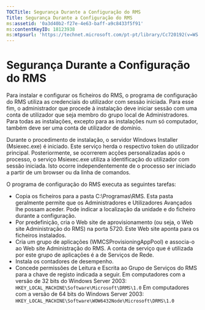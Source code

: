 ```yaml
---
TOCTitle: Segurança Durante a Configuração do RMS
Title: Segurança Durante a Configuração do RMS
ms:assetid: '0a3d40b2-f27e-4e63-baff-a9c8433f5f91'
ms:contentKeyID: 18123938
ms:mtpsurl: 'https://technet.microsoft.com/pt-pt/library/Cc720192(v=WS.10)'
---
```


Segurança Durante a Configuração do RMS
=======================================

Para instalar e configurar os ficheiros do RMS, o programa de configuração do RMS utiliza as credenciais do utilizador com sessão iniciada. Para esse fim, o administrador que procede à instalação deve iniciar sessão com uma conta de utilizador que seja membro do grupo local de Administradores. Para todas as instalações, excepto para as instalações num só computador, também deve ser uma conta de utilizador de domínio.

Durante o procedimento de instalação, o servidor Windows Installer (Msiexec.exe) é iniciado. Este serviço herda o respectivo token do utilizador principal. Posteriormente, se ocorrerem acções personalizadas após o processo, o serviço Msiexec.exe utiliza a identificação do utilizador com sessão iniciada. Isto ocorre independentemente de o processo ser iniciado a partir de um browser ou da linha de comandos.

O programa de configuração do RMS executa as seguintes tarefas:

-   Copia os ficheiros para a pasta C:\\Programas\\RMS. Esta pasta geralmente permite que os Administradores e Utilizadores Avançados lhe possam aceder. Pode indicar a localização da unidade e do ficheiro durante a configuração.
-   Por predefinição, cria o Web site de aprovisionamento (ou seja, o Web site Administração do RMS) na porta 5720. Este Web site aponta para os ficheiros instalados.
-   Cria um grupo de aplicações (WMCSProvisioningAppPool) e associa-o ao Web site Administração do RMS. A conta de serviço que é utilizada por este grupo de aplicações é a de Serviços de Rede.
-   Instala os contadores de desempenho.
-   Concede permissões de Leitura e Escrita ao Grupo de Serviços do RMS para a chave de registo indicada a seguir.
    Em computadores com a versão de 32 bits do Windows Server 2003:
    `HKEY_LOCAL_MACHINE\Software\Microsoft\DRMS\1.0`
    Em computadores com a versão de 64 bits do Windows Server 2003:
    `HKEY_LOCAL_MACHINE\Software\WOW6432Node\Microsoft\DRMS\1.0`
